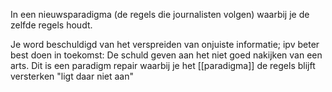 In een nieuwsparadigma (de regels die journalisten volgen) waarbij je de zelfde regels houdt.

Je word beschuldigd van het verspreiden van onjuiste informatie;
ipv beter best doen in toekomst:
De schuld geven aan het niet goed nakijken van een arts.
Dit is een paradigm repair waarbij je het [[paradigma]] de regels blijft versterken "ligt daar niet aan"